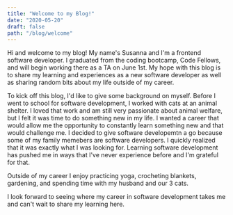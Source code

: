 ```yaml
---
title: "Welcome to my Blog!"
date: "2020-05-20"
draft: false
path: "/blog/welcome"
---
```

Hi and welcome to my blog!  My name's Susanna and I'm a frontend software developer.  I graduated from the coding bootcamp, Code Fellows, and will begin working there as a TA on June 1st. My hope with this blog is to share my learning and experiences as a new software developer as well as sharing random bits about my life outside of my career.

To kick off this blog, I'd like to give some background on myself.  Before I went to school for software development, I worked with cats at an animal shelter.  I loved that work and am still very passionate about animal welfare, but I felt it was time to do something new in my life.  I wanted a career that would allow me the opportunity to constantly learn something new and that would challenge me. I decided to give software developemtn a go because some of my family memebers are software developers.  I quickly realized that it was exactly what I was looking for.  Learning software development has pushed me in ways that I've never experience before and I'm grateful for that.

Outside of my career I enjoy practicing yoga, crocheting blankets, gardening, and spending time with my husband and our 3 cats.

I look forward to seeing where my career in software development takes me and can't wait to share my learning here.


